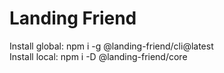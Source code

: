 # Landing Friend

Install global: npm i -g @landing-friend/cli@latest  
Install local: npm i -D @landing-friend/core
